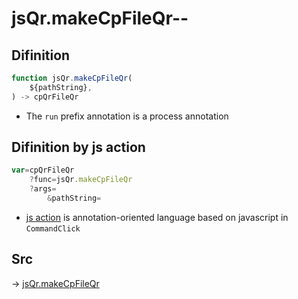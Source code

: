 # jsQr.makeCpFileQr--

## Difinition

```js.js
function jsQr.makeCpFileQr(
	${pathString},
) -> cpQrFileQr
```

- The `run` prefix annotation is a process annotation


## Difinition by js action

```js.js
var=cpQrFileQr
	?func=jsQr.makeCpFileQr
	?args=
		&pathString=
```

- [js action](#) is annotation-oriented language based on javascript in `CommandClick`



## Src

-> [jsQr.makeCpFileQr](https://github.com/puutaro/CommandClick/blob/master/app/src/main/java/com/puutaro/commandclick/fragment_lib/terminal_fragment/js_interface/qr/JsQr.kt#L231)


